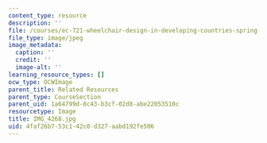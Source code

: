 ```yaml
---
content_type: resource
description: ''
file: /courses/ec-721-wheelchair-design-in-developing-countries-spring-2009/4faf26b753c142c0d327aabd192fe506_IMG_4268.jpg
file_type: image/jpeg
image_metadata:
  caption: ''
  credit: ''
  image-alt: ''
learning_resource_types: []
ocw_type: OCWImage
parent_title: Related Resources
parent_type: CourseSection
parent_uid: 1a64799d-8c43-b3cf-02d8-abe22053510c
resourcetype: Image
title: IMG_4268.jpg
uid: 4faf26b7-53c1-42c0-d327-aabd192fe506
---
```

